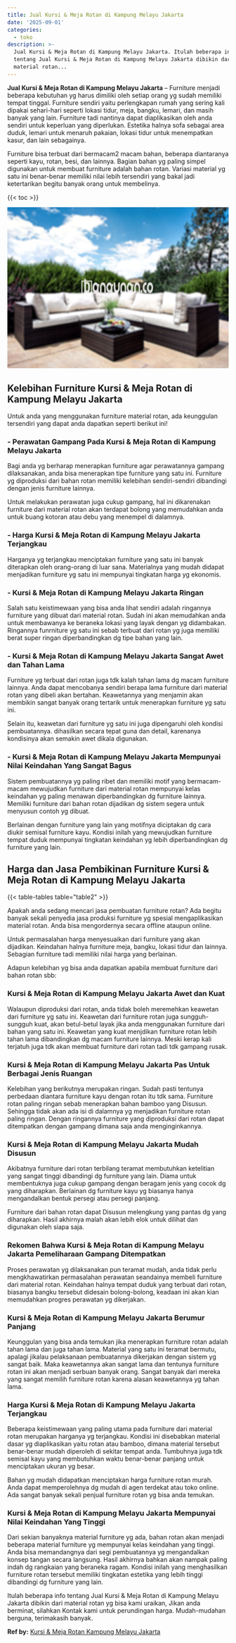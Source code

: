 ```yaml
---
title: Jual Kursi & Meja Rotan di Kampung Melayu Jakarta
date: '2025-09-01'
categories:
  - toko
description: >-
  Jual Kursi & Meja Rotan di Kampung Melayu Jakarta. Itulah beberapa info
  tentang Jual Kursi & Meja Rotan di Kampung Melayu Jakarta dibikin dari
  material rotan...
---
```


**Jual Kursi & Meja Rotan di Kampung Melayu Jakarta** – Furniture menjadi beberapa kebutuhan yg harus dimiliki oleh setiap orang yg sudah memiliki tempat tinggal. Furniture sendiri yaitu perlengkapan rumah yang sering kali dipakai sehari-hari seperti lokasi tidur, meja, bangku, lemari, dan masih banyak yang lain. Furniture tadi nantinya dapat diaplikasikan oleh anda sendiri untuk keperluan yang diperlukan. Estetika halnya sofa sebagai area duduk, lemari untuk menaruh pakaian, lokasi tidur untuk menempatkan kasur, dan lain sebagainya.

Furniture bisa terbuat dari bermacam2 macam bahan, beberapa diantaranya seperti kayu, rotan, besi, dan lainnya. Bagian bahan yg paling simpel digunakan untuk membuat furniture adalah bahan rotan. Variasi material yg satu ini benar-benar memiliki nilai lebih tersendiri yang bakal jadi ketertarikan begitu banyak orang untuk membelinya.

{{< toc >}}

![Jual Kursi & Meja Rotan di Kampung Melayu Jakarta](/images/kursi-meja-rotan-murah48.png)

## Kelebihan Furniture Kursi & Meja Rotan di Kampung Melayu Jakarta

Untuk anda yang menggunakan furniture material rotan, ada keunggulan tersendiri yang dapat anda dapatkan seperti berikut ini!

### \- Perawatan Gampang Pada Kursi & Meja Rotan di Kampung Melayu Jakarta

Bagi anda yg berharap menerapkan furniture agar perawatannya gampang dilaksanakan, anda bisa menerapkan tipe furniture yang satu ini. Furniture yg diproduksi dari bahan rotan memiliki kelebihan sendiri-sendiri dibandingi dengan jenis furniture lainnya.

Untuk melakukan perawatan juga cukup gampang, hal ini dikarenakan furniture dari material rotan akan terdapat bolong yang memudahkan anda untuk buang kotoran atau debu yang menempel di dalamnya.

### \- Harga Kursi & Meja Rotan di Kampung Melayu Jakarta Terjangkau

Harganya yg terjangkau menciptakan furniture yang satu ini banyak diterapkan oleh orang-orang di luar sana. Materialnya yang mudah didapat menjadikan furniture yg satu ini mempunyai tingkatan harga yg ekonomis.

### \- Kursi & Meja Rotan di Kampung Melayu Jakarta Ringan

Salah satu keistimewaan yang bisa anda lihat sendiri adalah ringannya furniture yang dibuat dari material rotan. Sudah ini akan memudahkan anda untuk membawanya ke beraneka lokasi yang layak dengan yg didambakan. Ringannya funrniture yg satu ini sebab terbuat dari rotan yg juga memiliki berat super ringan diperbandingkan dg tipe bahan yang lain.

### \- Kursi & Meja Rotan di Kampung Melayu Jakarta Sangat Awet dan Tahan Lama

Furniture yg terbuat dari rotan juga tdk kalah tahan lama dg macam furniture lainnya. Anda dapat mencobanya sendiri berapa lama furniture dari material rotan yang dibeli akan bertahan. Keawetannya yang menjamin akan membikin sangat banyak orang tertarik untuk menerapkan furniture yg satu ini.

Selain itu, keawetan dari furniture yg satu ini juga dipengaruhi oleh kondisi pembuatannya. dihasilkan secara tepat guna dan detail, karenanya kondisinya akan semakin awet dikala digunakan.

### \- Kursi & Meja Rotan di Kampung Melayu Jakarta Mempunyai Nilai Keindahan Yang Sangat Bagus

Sistem pembuatannya yg paling ribet dan memiliki motif yang bermacam-macam mewujudkan furniture dari material rotan mempunyai kelas keindahan yg paling menawan diperbandingkan dg furniture lainnya. Memiliki furniture dari bahan rotan dijadikan dg sistem segera untuk menyusun contoh yg dibuat.

Berlainan dengan furniture yang lain yang motifnya diciptakan dg cara diukir semisal furniture kayu. Kondisi inilah yang mewujudkan furniture tempat duduk mempunyai tingkatan keindahan yg lebih diperbandingkan dg furniture yang lain.

## Harga dan Jasa Pembikinan Furniture Kursi & Meja Rotan di Kampung Melayu Jakarta

{{< table-tables table="table2" >}}

Apakah anda sedang mencari jasa pembuatan furniture rotan? Ada begitu banyak sekali penyedia jasa produksi furniture yg spesial mengaplikasikan material rotan. Anda bisa mengordernya secara offline ataupun online.

Untuk permasalahan harga menyesuaikan dari furniture yang akan dijadikan. Keindahan halnya furniture meja, bangku, lokasi tidur dan lainnya. Sebagian furniture tadi memiliki nilai harga yang berlainan.

Adapun kelebihan yg bisa anda dapatkan apabila membuat furniture dari bahan rotan sbb:

### Kursi & Meja Rotan di Kampung Melayu Jakarta Awet dan Kuat

Walaupun diproduksi dari rotan, anda tidak boleh meremehkan keawetan dari furniture yg satu ini. Keawetan dari furniture rotan juga sungguh-sungguh kuat, akan betul-betul layak jika anda menggunakan furniture dari bahan yang satu ini. Keawetan yang kuat menjdikan furniture rotan lebih tahan lama dibandingkan dg macam furniture lainnya. Meski kerap kali terjatuh juga tdk akan membuat furniture dari rotan tadi tdk gampang rusak.

### Kursi & Meja Rotan di Kampung Melayu Jakarta Pas Untuk Berbagai Jenis Ruangan

Kelebihan yang berikutnya merupakan ringan. Sudah pasti tentunya perbedaan diantara furniture kayu dengan rotan itu tdk sama. Furniture rotan paling ringan sebab menerapkan bahan bamboo yang Disusun. Sehingga tidak akan ada isi di dalamnya yg menjadikan furniture rotan paling ringan. Dengan ringannya furniture yang diproduksi dari rotan dapat ditempatkan dengan gampang dimana saja anda menginginkannya.

### Kursi & Meja Rotan di Kampung Melayu Jakarta Mudah Disusun

Akibatnya furniture dari rotan terbilang teramat membutuhkan ketelitian yang sangat tinggi dibandingi dg furniture yang lain. Diama untuk membentuknya juga cukup gampang dengan beragam jenis yang cocok dg yang diharapkan. Berlainan dg furniture kayu yg biasanya hanya mengandalkan bentuk persegi atau persegi panjang.

Furniture dari bahan rotan dapat Disusun melengkung yang pantas dg yang diharapkan. Hasil akhirnya malah akan lebih elok untuk dilihat dan digunakan oleh siapa saja.

### Rekomen Bahwa Kursi & Meja Rotan di Kampung Melayu Jakarta Pemeliharaan Gampang Ditempatkan

Proses perawatan yg dilaksanakan pun teramat mudah, anda tidak perlu mengkhawatirkan permasalahan perawatan seandainya membeli furniture dari material rotan. Keindahan halnya tempat duduk yang terbuat dari rotan, biasanya bangku tersebut didesain bolong-bolong, keadaan ini akan kian memudahkan progres perawatan yg dikerjakan.

### Kursi & Meja Rotan di Kampung Melayu Jakarta Berumur Panjang

Keunggulan yang bisa anda temukan jika menerapkan furniture rotan adalah tahan lama dan juga tahan lama. Material yang satu ini teramat bermutu, apalagi jikalau pelaksanaan pembuatannya dikerjakan dengan sistem yg sangat baik. Maka keawetannya akan sangat lama dan tentunya furniture rotan ini akan menjadi serbuan banyak orang. Sangat banyak dari mereka yang sangat memilih furniture rotan karena alasan keawetannya yg tahan lama.

### Harga Kursi & Meja Rotan di Kampung Melayu Jakarta Terjangkau

Beberapa keistimewaan yang paling utama pada furniture dari material rotan merupakan harganya yg terjangkau. Kondisi ini disebabkan material dasar yg diaplikasikan yaitu rotan atau bamboo, dimana material tersebut benar-benar mudah diperoleh di sekitar tempat anda. Tumbuhnya juga tdk semisal kayu yang membutuhkan waktu benar-benar panjang untuk menciptakan ukuran yg besar.

Bahan yg mudah didapatkan menciptakan harga furniture rotan murah. Anda dapat memperolehnya dg mudah di agen terdekat atau toko online. Ada sangat banyak sekali penjual furniture rotan yg bisa anda temukan.

### Kursi & Meja Rotan di Kampung Melayu Jakarta Mempunyai Nilai Keindahan Yang Tinggi

Dari sekian banyaknya material furniture yg ada, bahan rotan akan menjadi beberapa material furniture yg mempunyai kelas keindahan yang tinggi. Anda bisa memandangnya dari segi pembuatannya yg mengandalkan konsep tangan secara langsung. Hasil akhirnya bahkan akan nampak paling indah dg rangkaian yang beraneka ragam. Kondisi inilah yang menghasilkan furniture rotan tersebut memiliki tingkatan estetika yang lebih tinggi dibandingi dg furniture yang lain.

Itulah beberapa info tentang Jual Kursi & Meja Rotan di Kampung Melayu Jakarta dibikin dari material rotan yg bisa kami uraikan, Jikan anda berminat, silahkan Kontak kami untuk perundingan harga. Mudah-mudahan berguna, terimakasih banyak.

**Ref by:** [Kursi & Meja Rotan Kampung Melayu Jakarta](https://id.wikipedia.org/wiki/Kursi)
